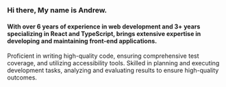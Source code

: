 ### Hi there, My  name is Andrew.
#### With over 6 years of experience in web development and 3+ years specializing in React and TypeScript, brings extensive expertise in developing and maintaining front-end applications.
Proficient in writing high-quality code, ensuring comprehensive test coverage, and utilizing accessibility tools. Skilled in planning and executing development tasks, analyzing and evaluating results to ensure high-quality outcomes.


<!--
**andrewstepanets/andrewstepanets** is a ✨ _special_ ✨ repository because its `README.md` (this file) appears on your GitHub profile.

Here are some ideas to get you started:

- 🔭 I’m currently working on ...
- 🌱 I’m currently learning ...
- 👯 I’m looking to collaborate on ...
- 🤔 I’m looking for help with ...
- 💬 Ask me about ...
- 📫 How to reach me: ...
- 😄 Pronouns: ...
- ⚡ Fun fact: ...
-->
